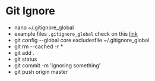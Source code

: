 # Git Ignore

- nano ~/.gitignore_global
- example files `.gitignore_global` check on this [link](https://raw.githubusercontent.com/xhilmi/gitignore/master/gitignore-bak) 
- git config --global core.excludesfile ~/.gitignore_global
- git rm --cached -r *
- git add .
- git status
- git commit -m 'ignoring something'
- git push origin master


